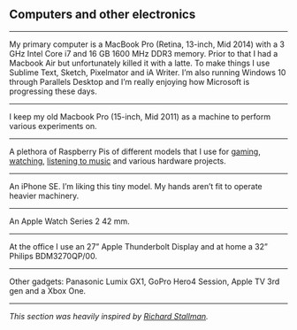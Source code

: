 ## Computers and other electronics

---

My primary computer is a MacBook Pro (Retina, 13-inch, Mid 2014) with a 3 GHz Intel Core i7 and 16 GB 1600 MHz DDR3 memory. Prior to that I had a Macbook Air but unfortunately killed it with a latte. To make things I use Sublime Text, Sketch, Pixelmator and iA Writer. I’m also running Windows 10 through Parallels Desktop and I’m really enjoying how Microsoft is progressing these days.

---

I keep my old Macbook Pro (15-inch, Mid 2011) as a machine to perform various experiments on.

---

A plethora of Raspberry Pis of different models that I use for [gaming](http://lifehacker.com/how-to-turn-your-raspberry-pi-into-a-retro-game-console-498561192), [watching](https://kodi.tv), [listening to music](http://www.pimusicbox.com) and various hardware projects.

---

An iPhone SE. I’m liking this tiny model. My hands aren’t fit to operate heavier machinery.

---

An Apple Watch Series 2 42 mm.

---

At the office I use an 27” Apple Thunderbolt Display and at home a 32” Philips BDM3270QP/00.

---

Other gadgets: Panasonic Lumix GX1, GoPro Hero4 Session, Apple TV 3rd gen and a Xbox One.

---

*This section was heavily inspired by [Richard Stallman](https://stallman.org/stallman-computing.html).*
